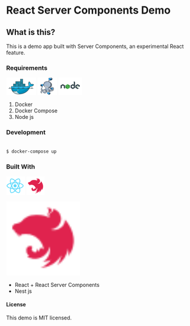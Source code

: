 # React Server Components Demo

## What is this?

This is a demo app built with Server Components, an experimental React feature. 

### Requirements

![docker logo](/readme/docker.png)
![docker-compose logo](/readme/docker-compose.png)
![node.js logo](/readme/nodejs.png)

1. Docker
2. Docker Compose
3. Node js

### Development

```bash

$ docker-compose up

```

### Built With

![react logo](/readme/react.png)
![nest logo](/readme/nest.png)

<img src="/readme/nest.png" alt="alt text" width="200px" height="200px">


* React + React Server Components
* Nest js

#### License
This demo is MIT licensed.
